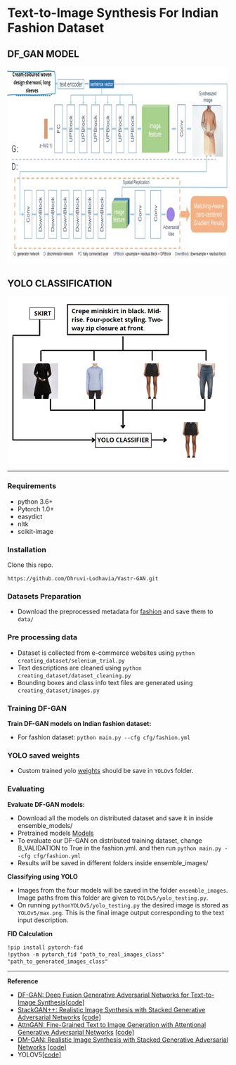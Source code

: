 # Text-to-Image Synthesis For Indian Fashion Dataset

## DF_GAN MODEL

<img src="framework.jpg" width="900px" height="448px"/>

## YOLO CLASSIFICATION

<img src="yolo.jpg" /> 

---
### Requirements
- python 3.6+
- Pytorch 1.0+
- easydict
- nltk
- scikit-image

### Installation

Clone this repo.
```
https://github.com/Dhruvi-Lodhavia/Vastr-GAN.git

```

### Datasets Preparation
  - Download the preprocessed metadata for [fashion](https://drive.google.com/file/d/16HmE7I4GR3aapGRhSQTy7UETTiyYyfxE/view?usp=sharing) and save them to `data/`


### Pre processing data
  - Dataset is collected from e-commerce websites using `python creating_dataset/selenium_trial.py`
  - Text descriptions are cleaned using `python creating_dataset/dataset_cleaning.py`
  - Bounding boxes and class info text files are generated using `creating_dataset/images.py`
### Training DF-GAN

**Train DF-GAN models on Indian fashion dataset:**
  - For fashion dataset: `python main.py --cfg cfg/fashion.yml`

### YOLO saved weights

 - Custom trained yolo [weights](https://drive.google.com/file/d/1CS1PZeIawhd8fikFDy0WIYeBxR_RqfiF/view?usp=sharing) should be save in `YOLOv5` folder.

### Evaluating

**Evaluate DF-GAN models:**

- Download all the models on distributed dataset and save it in inside ensemble_models/ 
- Pretrained models [Models](https://drive.google.com/drive/folders/116nwsIGX-QAwNrIITJ5JQlI_RL0H0jSN?usp=sharing)
- To evaluate our DF-GAN on distributed training dataset, change B_VALIDATION to True in the fashion.yml. and then run `python main.py --cfg cfg/fashion.yml`
- Results will be saved in different folders inside  ensemble_images/
 
**Classifying using YOLO**

- Images from the four models will be saved in the folder `ensemble_images`. Image paths from this folder are given to `YOLOv5/yolo_testing.py`.
- On running `pythonYOLOv5/yolo_testing.py` the desired image is stored as `YOLOv5/max.png`. This is the final image output corresponding to the text input description.


**FID Calculation**

```
!pip install pytorch-fid
!python -m pytorch_fid "path_to_real_images_class" "path_to_generated_images_class"

```

---

**Reference**

- [DF-GAN: Deep Fusion Generative Adversarial Networks for Text-to-Image Synthesis](https://arxiv.org/abs/2008.05865)[[code]](https://github.com/tobran/DF-GAN)
- [StackGAN++: Realistic Image Synthesis with Stacked Generative Adversarial Networks](https://arxiv.org/abs/1710.10916) [[code]](https://github.com/hanzhanggit/StackGAN-v2)
- [AttnGAN: Fine-Grained Text to Image Generation with Attentional Generative Adversarial Networks](https://openaccess.thecvf.com/content_cvpr_2018/papers/Xu_AttnGAN_Fine-Grained_Text_CVPR_2018_paper.pdf) [[code]](https://github.com/taoxugit/AttnGAN)
- [DM-GAN: Realistic Image Synthesis with Stacked Generative Adversarial Networks](https://arxiv.org/abs/1904.01310) [[code]](https://github.com/MinfengZhu/DM-GAN)
- YOLOV5[[code]](https://github.com/ultralytics/yolov5)
